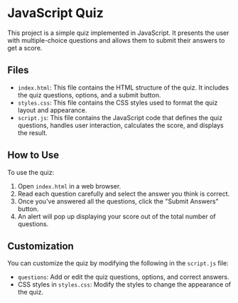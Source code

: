 # JavaScript Quiz

This project is a simple quiz implemented in JavaScript. It presents the user with multiple-choice questions and allows them to submit their answers to get a score.

## Files

- `index.html`: This file contains the HTML structure of the quiz. It includes the quiz questions, options, and a submit button.
- `styles.css`: This file contains the CSS styles used to format the quiz layout and appearance.
- `script.js`: This file contains the JavaScript code that defines the quiz questions, handles user interaction, calculates the score, and displays the result.

## How to Use

To use the quiz:

1. Open `index.html` in a web browser.
2. Read each question carefully and select the answer you think is correct.
3. Once you've answered all the questions, click the "Submit Answers" button.
4. An alert will pop up displaying your score out of the total number of questions.

## Customization

You can customize the quiz by modifying the following in the `script.js` file:

- `questions`: Add or edit the quiz questions, options, and correct answers.
- CSS styles in `styles.css`: Modify the styles to change the appearance of the quiz.